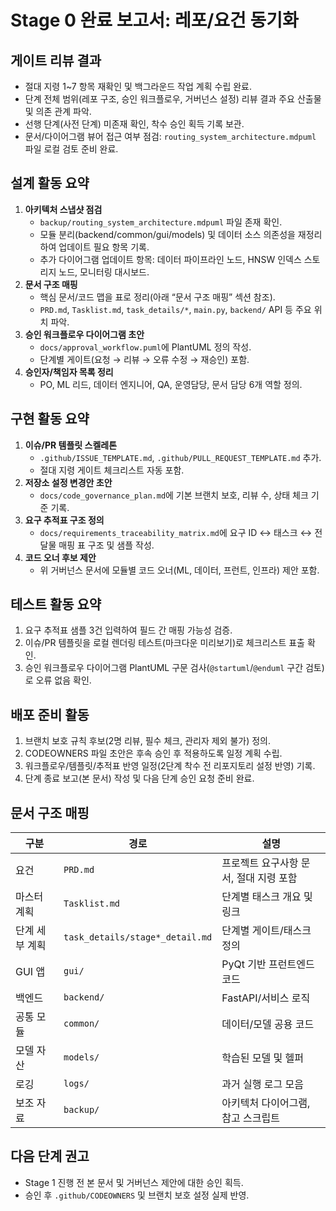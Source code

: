 # Stage 0 완료 보고서: 레포/요건 동기화

## 게이트 리뷰 결과
- 절대 지령 1~7 항목 재확인 및 백그라운드 작업 계획 수립 완료.
- 단계 전체 범위(레포 구조, 승인 워크플로우, 거버넌스 설정) 리뷰 결과 주요 산출물 및 의존 관계 파악.
- 선행 단계(사전 단계) 미존재 확인, 착수 승인 획득 기록 보관.
- 문서/다이어그램 뷰어 접근 여부 점검: `routing_system_architecture.mdpuml` 파일 로컬 검토 준비 완료.

## 설계 활동 요약
1. **아키텍처 스냅샷 점검**
   - `backup/routing_system_architecture.mdpuml` 파일 존재 확인.
   - 모듈 분리(backend/common/gui/models) 및 데이터 소스 의존성을 재정리하여 업데이트 필요 항목 기록.
   - 추가 다이어그램 업데이트 항목: 데이터 파이프라인 노드, HNSW 인덱스 스토리지 노드, 모니터링 대시보드.
2. **문서 구조 매핑**
   - 핵심 문서/코드 맵을 표로 정리(아래 “문서 구조 매핑” 섹션 참조).
   - `PRD.md`, `Tasklist.md`, `task_details/*`, `main.py`, `backend/` API 등 주요 위치 파악.
3. **승인 워크플로우 다이어그램 초안**
   - `docs/approval_workflow.puml`에 PlantUML 정의 작성.
   - 단계별 게이트(요청 → 리뷰 → 오류 수정 → 재승인) 포함.
4. **승인자/책임자 목록 정리**
   - PO, ML 리드, 데이터 엔지니어, QA, 운영담당, 문서 담당 6개 역할 정의.

## 구현 활동 요약
1. **이슈/PR 템플릿 스켈레톤**
   - `.github/ISSUE_TEMPLATE.md`, `.github/PULL_REQUEST_TEMPLATE.md` 추가.
   - 절대 지령 게이트 체크리스트 자동 포함.
2. **저장소 설정 변경안 초안**
   - `docs/code_governance_plan.md`에 기본 브랜치 보호, 리뷰 수, 상태 체크 기준 기록.
3. **요구 추적표 구조 정의**
   - `docs/requirements_traceability_matrix.md`에 요구 ID ↔ 태스크 ↔ 전달물 매핑 표 구조 및 샘플 작성.
4. **코드 오너 후보 제안**
   - 위 거버넌스 문서에 모듈별 코드 오너(ML, 데이터, 프런트, 인프라) 제안 포함.

## 테스트 활동 요약
1. 요구 추적표 샘플 3건 입력하여 필드 간 매핑 가능성 검증.
2. 이슈/PR 템플릿을 로컬 렌더링 테스트(마크다운 미리보기)로 체크리스트 표출 확인.
3. 승인 워크플로우 다이어그램 PlantUML 구문 검사(`@startuml`/`@enduml` 구간 검토)로 오류 없음 확인.

## 배포 준비 활동
1. 브랜치 보호 규칙 후보(2명 리뷰, 필수 체크, 관리자 제외 불가) 정의.
2. CODEOWNERS 파일 초안은 후속 승인 후 적용하도록 일정 계획 수립.
3. 워크플로우/템플릿/추적표 반영 일정(2단계 착수 전 리포지토리 설정 반영) 기록.
4. 단계 종료 보고(본 문서) 작성 및 다음 단계 승인 요청 준비 완료.

## 문서 구조 매핑
| 구분 | 경로 | 설명 |
| --- | --- | --- |
| 요건 | `PRD.md` | 프로젝트 요구사항 문서, 절대 지령 포함 |
| 마스터 계획 | `Tasklist.md` | 단계별 태스크 개요 및 링크 |
| 단계 세부 계획 | `task_details/stage*_detail.md` | 단계별 게이트/태스크 정의 |
| GUI 앱 | `gui/` | PyQt 기반 프런트엔드 코드 |
| 백엔드 | `backend/` | FastAPI/서비스 로직 |
| 공통 모듈 | `common/` | 데이터/모델 공용 코드 |
| 모델 자산 | `models/` | 학습된 모델 및 헬퍼 |
| 로깅 | `logs/` | 과거 실행 로그 모음 |
| 보조 자료 | `backup/` | 아키텍처 다이어그램, 참고 스크립트 |

## 다음 단계 권고
- Stage 1 진행 전 본 문서 및 거버넌스 제안에 대한 승인 획득.
- 승인 후 `.github/CODEOWNERS` 및 브랜치 보호 설정 실제 반영.

